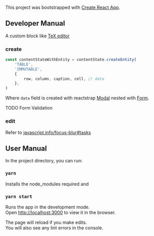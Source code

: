 This project was bootstrapped with [Create React App](https://github.com/facebook/create-react-app).

## Developer Manual

A custom block like [TeX editor](https://github.com/facebook/draft-js/tree/master/examples/draft-0-10-0/tex)

### create

```js
const contentStateWithEntity = contentState.createEntity(
    'TABLE',
    'IMMUTABLE',
    {
        row, column, caption, cell, // data
    },
)
``` 
Where `data` field is created with reactstrap [Modal](https://reactstrap.github.io/components/modals/)
 nested with [Form](https://reactstrap.github.io/components/form/).
 
TODO Form Validation

### edit

Refer to [javascript.info/focus-blur#tasks](https://javascript.info/focus-blur#tasks)

## User Manual

In the project directory, you can run:

### `yarn`

Installs the node_modules required and

### `yarn start`

Runs the app in the development mode.<br />
Open [http://localhost:3000](http://localhost:3000) to view it in the browser.

The page will reload if you make edits.<br />
You will also see any lint errors in the console.

